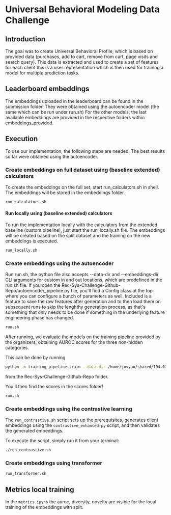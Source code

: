 # Universal Behavioral Modeling Data Challenge

## Introduction
The goal was to create Universal Behavioral Profile, which is based on provided data (purchases, add to cart, remove from cart, page visits and search query). This data is extracted and used to create a set of features for each client this is a user representation which is then used for training a model for multiple prediction tasks.

## Leaderboard embeddings
The embeddings uploaded in the leaderboard can be found in the submission folder. They were obtained using the autoencoder model (the same which can be run under run.sh)
For the other models, the last available embeddings are provided in the respective folders within embeddings_provided.

## Execution
To use our implementation, the following steps are needed. The best results so far were obtained using the autoencoder.

### Create embeddings on full dataset using (baseline extended) calculators
To create the embeddings on the full set, start run_calculators.sh in shell. The embeddings will be stored in the embeddings folder.
```bash
run_calculators.sh
```

#### Run locally using (baseline extended) calculators
To run the implementation locally with the calculators from the extended baseline (custom pipeline), just start the run_locally.sh file. The embeddings will be created based on the split dataset and the training on the new embeddings is executed.

```bash
run_locally.sh
```

### Create embeddings using the autoencoder
Run run.sh, the python file also accepts --data-dir and --embeddings-dir CLI arguments for custom in and out locations, which are predefined in the run.sh file.
If you open the Rec-Sys-Challenge-Github-Repo/autoencoder_pipeline.py file, you'll find a Config class at the top where you can configure a bunch of parameters as well. Included is a feature to save the raw features after generation and to then load them on subsequent runs to skip the lenghthy generation process, as that's something that only needs to be done if something in the underlying feature engineering phase has changed.



```bash
run.sh
```

After running, we evaluate the models on the training pipeline provided by the organizers, obtaining AUROC scores for the three non-hidden categories.

This can be done by running 
```bash
python -m training_pipeline.train --data-dir /home/jovyan/shared/194.035-2025S/data/group_project/data_new --embeddings-dir /home/jovyan/groups/194.035-2025S/Group_36/Group_36/Rec-Sys-Challenge-Github-Repo/output_new --tasks churn propensity_category propensity_sku --log-name exp_20250401 --accelerator gpu --devices auto --disable-relevant-clients-check --score-dir /home/jovyan/groups/194.035-2025S/Group_36/Group_36/scores --neptune-project /home/jovyan/groups/194.035-2025S/Group_36/Group_36/neptune
```
from the Rec-Sys-Challenge-Github-Repo folder.

You'll then find the scores in the scores folder!


```bash
run.sh
```

### Create embeddings using the contrastive learning

The `run_contrastive.sh` script sets up the prerequisites, generates client embeddings using the `contrastive_enhanced.py` script, and then validates the generated embeddings.

To execute the script, simply run it from your terminal:

```bash
./run_contrastive.sh
```

### Create embeddings using transformer

```bash
run_transformer.sh
```

## Metrics local training
In the `metrics.ipynb` the auroc, diversity, novelty are visible for the local training of the embeddings with split.    